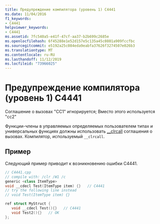 ```yaml
---
title: Предупреждение компилятора (уровень 1) C4441
ms.date: 11/04/2016
f1_keywords:
- C4441
helpviewer_keywords:
- C4441
ms.assetid: 7fc540a5-e41f-47cf-aa37-b2b699c2685e
ms.openlocfilehash: 6f45288e1e52d157e5c135a45c0801a909fccfbc
ms.sourcegitcommit: e5192a25c084eda9eabfa37626f3274507e026b3
ms.translationtype: MT
ms.contentlocale: ru-RU
ms.lasthandoff: 11/12/2019
ms.locfileid: "73966025"
---
```

# <a name="compiler-warning-level-1-c4441"></a>Предупреждение компилятора (уровень 1) C4441

Соглашение о вызовах "CC1" игнорируется; Вместо этого используется "cc2"

Функции-члены в управляемых определяемых пользователем типах и универсальных функциях должны использовать [__clrcall](../../cpp/clrcall.md) соглашения о вызовах.  Компилятор, используемый `__clrcall`.

## <a name="example"></a>Пример

Следующий пример приводит к возникновению ошибки C4441.

```cpp
// C4441.cpp
// compile with: /clr /W1 /c
generic <class ItemType>
void __cdecl Test(ItemType item) {}   // C4441
// try the following line instead
// void Test(ItemType item) {}

ref struct MyStruct {
   void __cdecl Test(){}   // C4441
   void Test2(){}   // OK
};
```